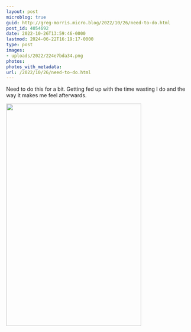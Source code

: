 ```yaml
---
layout: post
microblog: true
guid: http://greg-morris.micro.blog/2022/10/26/need-to-do.html
post_id: 4054692
date: 2022-10-26T13:59:46-0000
lastmod: 2024-06-22T16:19:17-0000
type: post
images:
- uploads/2022/224e7bda34.png
photos:
photos_with_metadata:
url: /2022/10/26/need-to-do.html
---
```

Need to do this for a bit. Getting fed up with the time wasting I do and the way it makes me feel afterwards. 

<img src="uploads/2022/224e7bda34.png" width="365" height="600" alt="">
